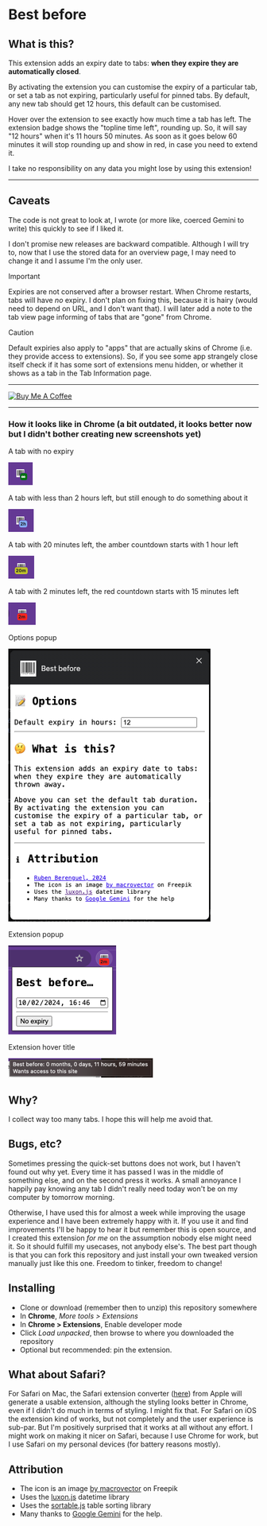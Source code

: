 # Best before

## What is this?

This extension adds an expiry date to tabs: **when they expire they are
automatically closed**.

By activating the extension you can customise the expiry of a particular
tab, or set a tab as not expiring, particularly useful for pinned tabs.
By default, any new tab should get 12 hours, this default can be customised.

Hover over the extension to see exactly how much time a tab has left. The
extension badge shows the "topline time left", rounding up. So, it will say
"12 hours" when it's 11 hours 50 minutes. As soon as it goes below 60 minutes
it will stop rounding up and show in red, in case you need to extend it.

I take no responsibility on any data you might lose by using this extension!

---

## Caveats

The code is not great to look at, I wrote (or more like, coerced Gemini to write)
this quickly to see if I liked it.

I don't promise new releases are backward compatible. Although I will try to,
now that I use the stored data for an overview page, I may need to change it
and I assume I'm the only user.

> [!IMPORTANT]  
> Expiries are not conserved after a browser restart. When Chrome restarts,
tabs will have _no_ expiry. I don't plan on fixing this, because it is hairy (would need
to depend on URL, and I don't want that). I will later add a note to the tab view page
informing of tabs that are "gone" from Chrome.

> [!CAUTION]
> Default expiries also apply to "apps" that are actually skins of Chrome (i.e. they provide
> access to extensions). So, if you see some app strangely close itself check if it has some
> sort of extensions menu hidden, or whether it shows as a tab in the Tab Information page.

---

<a href="https://www.buymeacoffee.com/rberenguel" target="_blank"><img src="https://cdn.buymeacoffee.com/buttons/default-orange.png" alt="Buy Me A Coffee" height="51" width="217"></a>

---

### How it looks like in Chrome (a bit outdated, it looks better now but I didn't bother creating new screenshots yet)

A tab with no expiry

![](images/inf.png)

A tab with less than 2 hours left, but still enough to do something about it

![](images/2h.png)

A tab with 20 minutes left, the amber countdown starts with 1 hour left

![](images/20m.png)

A tab with 2 minutes left, the red countdown starts with 15 minutes left

![](images/2m.png)

Options popup

![](images/Options.png)

Extension popup

![](images/Extension.png)

Extension hover title

![](images/Hover.png)

## Why?

I collect way too many tabs. I hope this will help me avoid that.

## Bugs, etc?

Sometimes pressing the quick-set buttons does not work, but I haven't found out why yet. Every time it has passed I was in the middle of something else, and on the second press it works. A small annoyance I happily pay knowing any tab I didn't really need today won't be on my computer by tomorrow morning.

Otherwise, I have used this for almost a week while improving the usage experience and I have been extremely happy with it. If you use it and find improvements I'll be happy to hear it but remember this is open source, and I created this extension _for me_ on the assumption nobody else might need it. So it should fulfill my usecases, not anybody else's. The best part though is that you can fork this repository and just install your own tweaked version manually just like this one. Freedom to tinker, freedom to change!

## Installing

- Clone or download (remember then to unzip) this repository somewhere
- In **Chrome**, _More tools > Extensions_
- In **Chrome > Extensions**, Enable developer mode
- Click _Load unpacked_, then browse to where you downloaded the repository
- Optional but recommended: pin the extension.

## What about Safari?

For Safari on Mac, the Safari extension converter ([here](https://developer.apple.com/documentation/safariservices/safari_web_extensions/converting_a_web_extension_for_safari)) from Apple will generate a usable extension, although the styling looks better in Chrome, even if I didn't do much in terms of styling. I might fix that. For Safari on iOS the extension kind of works, but not completely and the user experience is sub-par. But I'm positively surprised that it works at all without any effort. I might work on making it nicer on Safari, because I  use Chrome for work, but I use Safari on my personal devices (for battery reasons mostly). 

## Attribution

- The icon is an image [by macrovector](https://www.freepik.com/free-vector/bar-qr-codes-white-stickers-set-label-information-data-identification-strip_10602030.htm#query=barcode&position=0&from_view=keyword&track=sph&uuid=d878575d-8b03-4d9c-bc19-52617e9d7f4b) on Freepik
- Uses the [luxon.js](https://moment.github.io/luxon/#/) datetime library
- Uses the [sortable.js](https://github.com/HubSpot/sortable) table sorting library
- Many thanks to [Google Gemini](http://gemini.google.com") for the help.
